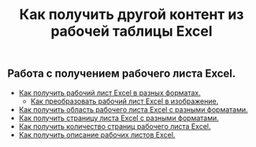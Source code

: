 ﻿---
title: Как получить другой контент из рабочей таблицы Excel
second_title: Aspose.Cells Cloud Documen
linktitle: Ge
type: docs
url: /ru/worksheets/get/
keywords: How to get different content from an Excel worksheet
description: Aspose.Cells Облачный REST API поддерживает получение различного содержимого из рабочего листа Excel. SDK поддерживает различные языки разработки. К ним относятся Android, C#, Go, Java, NodeJS, Perl, PHP, Python, Ruby и swift.
weight: 20
---
## Работа с получением рабочего листа Excel.

- [Как получить рабочий лист Excel в разных форматах.](/cells/ru/worksheets/get-worksheet/) 
    - [Как преобразовать рабочий лист Excel в изображение.](/cells/ru/worksheets/to-image/)
- [Как получить область рабочего листа Excel с разными форматами.](/cells/ru/worksheets/area-to-different-formats/)
- [Как получить страницу листа Excel с разными форматами.](/cells/ru/get-worksheet-for-page-index/) 
- [Как получить количество страниц рабочего листа Excel.](/cells/ru/worksheets/page-count/) 
- [Как получить описание рабочих листов Excel.](/cells/ru/worksheets/get-all/) 


